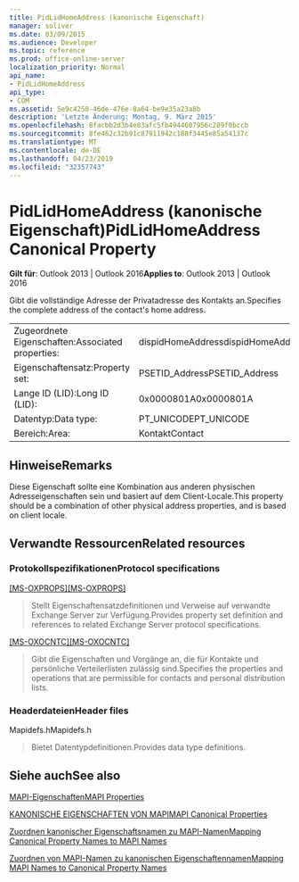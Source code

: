 ```yaml
---
title: PidLidHomeAddress (kanonische Eigenschaft)
manager: soliver
ms.date: 03/09/2015
ms.audience: Developer
ms.topic: reference
ms.prod: office-online-server
localization_priority: Normal
api_name:
- PidLidHomeAddress
api_type:
- COM
ms.assetid: 5e9c4258-46de-476e-8a64-be9e35a23a8b
description: 'Letzte Änderung: Montag, 9. März 2015'
ms.openlocfilehash: 8facbb2d3b4e83afc5fb4944607956c289f0bccb
ms.sourcegitcommit: 8fe462c32b91c87911942c188f3445e85a54137c
ms.translationtype: MT
ms.contentlocale: de-DE
ms.lasthandoff: 04/23/2019
ms.locfileid: "32357743"
---
```

# <a name="pidlidhomeaddress-canonical-property"></a><span data-ttu-id="8fcc9-103">PidLidHomeAddress (kanonische Eigenschaft)</span><span class="sxs-lookup"><span data-stu-id="8fcc9-103">PidLidHomeAddress Canonical Property</span></span>

  
  
<span data-ttu-id="8fcc9-104">**Gilt für**: Outlook 2013 | Outlook 2016</span><span class="sxs-lookup"><span data-stu-id="8fcc9-104">**Applies to**: Outlook 2013 | Outlook 2016</span></span> 
  
<span data-ttu-id="8fcc9-105">Gibt die vollständige Adresse der Privatadresse des Kontakts an.</span><span class="sxs-lookup"><span data-stu-id="8fcc9-105">Specifies the complete address of the contact's home address.</span></span>
  
|||
|:-----|:-----|
|<span data-ttu-id="8fcc9-106">Zugeordnete Eigenschaften:</span><span class="sxs-lookup"><span data-stu-id="8fcc9-106">Associated properties:</span></span>  <br/> |<span data-ttu-id="8fcc9-107">dispidHomeAddress</span><span class="sxs-lookup"><span data-stu-id="8fcc9-107">dispidHomeAddress</span></span>  <br/> |
|<span data-ttu-id="8fcc9-108">Eigenschaftensatz:</span><span class="sxs-lookup"><span data-stu-id="8fcc9-108">Property set:</span></span>  <br/> |<span data-ttu-id="8fcc9-109">PSETID_Address</span><span class="sxs-lookup"><span data-stu-id="8fcc9-109">PSETID_Address</span></span>  <br/> |
|<span data-ttu-id="8fcc9-110">Lange ID (LID):</span><span class="sxs-lookup"><span data-stu-id="8fcc9-110">Long ID (LID):</span></span>  <br/> |<span data-ttu-id="8fcc9-111">0x0000801A</span><span class="sxs-lookup"><span data-stu-id="8fcc9-111">0x0000801A</span></span>  <br/> |
|<span data-ttu-id="8fcc9-112">Datentyp:</span><span class="sxs-lookup"><span data-stu-id="8fcc9-112">Data type:</span></span>  <br/> |<span data-ttu-id="8fcc9-113">PT_UNICODE</span><span class="sxs-lookup"><span data-stu-id="8fcc9-113">PT_UNICODE</span></span>  <br/> |
|<span data-ttu-id="8fcc9-114">Bereich:</span><span class="sxs-lookup"><span data-stu-id="8fcc9-114">Area:</span></span>  <br/> |<span data-ttu-id="8fcc9-115">Kontakt</span><span class="sxs-lookup"><span data-stu-id="8fcc9-115">Contact</span></span>  <br/> |
   
## <a name="remarks"></a><span data-ttu-id="8fcc9-116">Hinweise</span><span class="sxs-lookup"><span data-stu-id="8fcc9-116">Remarks</span></span>

<span data-ttu-id="8fcc9-117">Diese Eigenschaft sollte eine Kombination aus anderen physischen Adresseigenschaften sein und basiert auf dem Client-Locale.</span><span class="sxs-lookup"><span data-stu-id="8fcc9-117">This property should be a combination of other physical address properties, and is based on client locale.</span></span>
  
## <a name="related-resources"></a><span data-ttu-id="8fcc9-118">Verwandte Ressourcen</span><span class="sxs-lookup"><span data-stu-id="8fcc9-118">Related resources</span></span>

### <a name="protocol-specifications"></a><span data-ttu-id="8fcc9-119">Protokollspezifikationen</span><span class="sxs-lookup"><span data-stu-id="8fcc9-119">Protocol specifications</span></span>

<span data-ttu-id="8fcc9-120">[[MS-OXPROPS]](https://msdn.microsoft.com/library/f6ab1613-aefe-447d-a49c-18217230b148%28Office.15%29.aspx)</span><span class="sxs-lookup"><span data-stu-id="8fcc9-120">[[MS-OXPROPS]](https://msdn.microsoft.com/library/f6ab1613-aefe-447d-a49c-18217230b148%28Office.15%29.aspx)</span></span>
  
> <span data-ttu-id="8fcc9-121">Stellt Eigenschaftensatzdefinitionen und Verweise auf verwandte Exchange Server zur Verfügung.</span><span class="sxs-lookup"><span data-stu-id="8fcc9-121">Provides property set definition and references to related Exchange Server protocol specifications.</span></span>
    
<span data-ttu-id="8fcc9-122">[[MS-OXOCNTC]](https://msdn.microsoft.com/library/9b636532-9150-4836-9635-9c9b756c9ccf%28Office.15%29.aspx)</span><span class="sxs-lookup"><span data-stu-id="8fcc9-122">[[MS-OXOCNTC]](https://msdn.microsoft.com/library/9b636532-9150-4836-9635-9c9b756c9ccf%28Office.15%29.aspx)</span></span>
  
> <span data-ttu-id="8fcc9-123">Gibt die Eigenschaften und Vorgänge an, die für Kontakte und persönliche Verteilerlisten zulässig sind.</span><span class="sxs-lookup"><span data-stu-id="8fcc9-123">Specifies the properties and operations that are permissible for contacts and personal distribution lists.</span></span>
    
### <a name="header-files"></a><span data-ttu-id="8fcc9-124">Headerdateien</span><span class="sxs-lookup"><span data-stu-id="8fcc9-124">Header files</span></span>

<span data-ttu-id="8fcc9-125">Mapidefs.h</span><span class="sxs-lookup"><span data-stu-id="8fcc9-125">Mapidefs.h</span></span>
  
> <span data-ttu-id="8fcc9-126">Bietet Datentypdefinitionen.</span><span class="sxs-lookup"><span data-stu-id="8fcc9-126">Provides data type definitions.</span></span>
    
## <a name="see-also"></a><span data-ttu-id="8fcc9-127">Siehe auch</span><span class="sxs-lookup"><span data-stu-id="8fcc9-127">See also</span></span>



[<span data-ttu-id="8fcc9-128">MAPI-Eigenschaften</span><span class="sxs-lookup"><span data-stu-id="8fcc9-128">MAPI Properties</span></span>](mapi-properties.md)
  
[<span data-ttu-id="8fcc9-129">KANONISCHE EIGENSCHAFTEN VON MAPI</span><span class="sxs-lookup"><span data-stu-id="8fcc9-129">MAPI Canonical Properties</span></span>](mapi-canonical-properties.md)
  
[<span data-ttu-id="8fcc9-130">Zuordnen kanonischer Eigenschaftsnamen zu MAPI-Namen</span><span class="sxs-lookup"><span data-stu-id="8fcc9-130">Mapping Canonical Property Names to MAPI Names</span></span>](mapping-canonical-property-names-to-mapi-names.md)
  
[<span data-ttu-id="8fcc9-131">Zuordnen von MAPI-Namen zu kanonischen Eigenschaftennamen</span><span class="sxs-lookup"><span data-stu-id="8fcc9-131">Mapping MAPI Names to Canonical Property Names</span></span>](mapping-mapi-names-to-canonical-property-names.md)

